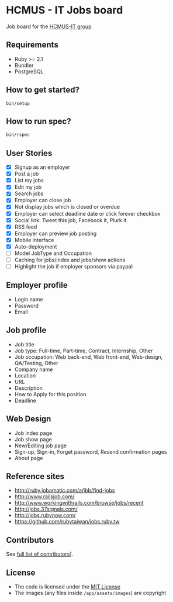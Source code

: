 # HCMUS - IT Jobs board

Job board for the [HCMUS-IT group](https://www.facebook.com/groups/hcmusit/ "HCMUS-IT facebook group")

## Requirements

* Ruby >= 2.1
* Bundler
* PostgreSQL

## How to get started?

```
bin/setup
```

## How to run spec?

```bash
bin/rspec
```

## User Stories

- [x] Signup as an employer
- [x] Post a job
- [x] List my jobs
- [x] Edit my job
- [x] Search jobs
- [x] Employer can close job
- [x] Not display jobs which is closed or overdue
- [x] Employer can select deadline date or click forever checkbox
- [x] Social link: Tweet this job, Facebook it, Plurk it.
- [x] RSS feed
- [x] Employer can preview job posting
- [x] Mobile interface
- [x] Auto-deployment
- [ ] Model JobType and Occupation
- [ ] Caching for jobs/index and jobs/show actions
- [ ] Highlight the job if employer sponsors via paypal

## Employer profile

* Login name
* Password
* Email

## Job profile

* Job title
* Job type: Full-time, Part-time, Contract, Internship, Other
* Job occupation: Web back-end, Web front-end, Web-design, QA/Testing, Other
* Company name
* Location
* URL
* Description
* How to Apply for this position
* Deadline

## Web Design

* Job index page
* Job show page
* New/Editing job page
* Sign-up, Sign-in, Forget password, Resend confirmation pages
* About page

## Reference sites

* http://ruby.jobamatic.com/a/jbb/find-jobs
* http://www.railsjob.com/
* http://www.workingwithrails.com/browse/jobs/recent
* http://jobs.37signals.com/
* http://jobs.rubynow.com/
* https://github.com/rubytaiwan/jobs.ruby.tw

## Contributors

See [full list of contributors](https://github.com/HCMUS-IT/jobsboard/graphs/contributors)].

## License

* The code is licensed under the [MIT License](/LICENSE)
* The images (any files inside `/app/assets/images`) are copyright
